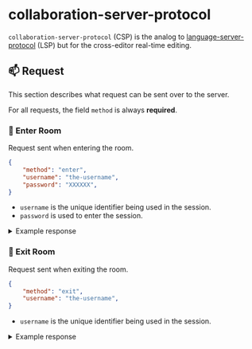 # collaboration-server-protocol

`collaboration-server-protocol` (CSP) is the analog to [language-server-protocol][]
(LSP) but for the cross-editor real-time editing.

## 📫 Request

This section describes what request can be sent over to the server.

For all requests, the field `method` is always **required**.

### 🚪 Enter Room

Request sent when entering the room.

```json
{
    "method": "enter",
    "username": "the-username",
    "password": "XXXXXX",
}
```

- `username` is the unique identifier being used in the session.
- `password` is used to enter the session.

<details>
  <summary>Example response</summary>

```json
{
    "method": "enter",
    "message": "You have successully entered the room",
    "username": "the-username",
    "status": "success",
}
```

</details>

### 🚪 Exit Room

Request sent when exiting the room.

```json
{
    "method": "exit",
    "username": "the-username",
}
```

- `username` is the unique identifier being used in the session.

<details>
  <summary>Example response</summary>


```json
{
    "method": "exit",
    "message": "You have successfully left the room",
    "status": "success",
}
```

</details>


<!-- Links -->

[language-server-protocol]: https://github.com/microsoft/language-server-protocol
